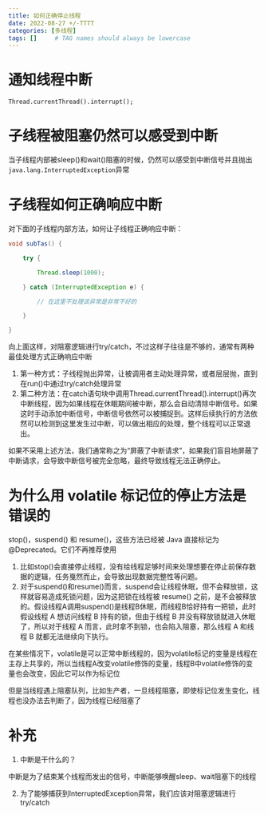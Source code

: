 ```yaml
---
title: 如何正确停止线程
date: 2022-08-27 +/-TTTT
categories: [多线程]
tags: []     # TAG names should always be lowercase
---
```


# 通知线程中断
```
Thread.currentThread().interrupt();
```

# 子线程被阻塞仍然可以感受到中断
当子线程内部被sleep()和wait()阻塞的时候，仍然可以感受到中断信号并且抛出`java.lang.InterruptedException`异常


# 子线程如何正确响应中断
对下面的子线程内部方法，如何让子线程正确响应中断：

```java
void subTas() {

    try {

        Thread.sleep(1000);

    } catch (InterruptedException e) {

        // 在这里不处理该异常是非常不好的

    }

}
```

向上面这样，对阻塞逻辑进行try/catch，不过这样子往往是不够的，通常有两种最佳处理方式正确响应中断

1. 第一种方式：子线程抛出异常，让被调用者主动处理异常，或者层层抛，直到在run()中通过try/catch处理异常
2. 第二种方法：在catch语句块中调用Thread.currentThread().interrupt()再次中断线程，因为如果线程在休眠期间被中断，那么会自动清除中断信号。如果这时手动添加中断信号，中断信号依然可以被捕捉到。这样后续执行的方法依然可以检测到这里发生过中断，可以做出相应的处理，整个线程可以正常退出。

如果不采用上述方法，我们通常称之为“屏蔽了中断请求”，如果我们盲目地屏蔽了中断请求，会导致中断信号被完全忽略，最终导致线程无法正确停止。

# 为什么用 volatile 标记位的停止方法是错误的
stop()，suspend() 和 resume()，这些方法已经被 Java 直接标记为 @Deprecated。它们不再推荐使用

1. 比如stop()会直接停止线程，没有给线程足够时间来处理想要在停止前保存数据的逻辑，任务戛然而止，会导致出现数据完整性等问题。
2. 对于suspend()和resume()而言，suspend会让线程休眠，但不会释放锁，这样就容易造成死锁问题，因为这把锁在线程被 resume() 之前，是不会被释放的。假设线程A调用suspend()是线程B休眠，而线程B恰好持有一把锁，此时假设线程 A 想访问线程 B 持有的锁，但由于线程 B 并没有释放锁就进入休眠了，所以对于线程 A 而言，此时拿不到锁，也会陷入阻塞，那么线程 A 和线程 B 就都无法继续向下执行。

在某些情况下，volatile是可以正常中断线程的，因为volatile标记的变量是线程在主存上共享的，所以当线程A改变volatile修饰的变量，线程B中volatile修饰的变量也会改变，因此它可以作为标记位

但是当线程遇上阻塞队列，比如生产者，一旦线程阻塞，即使标记位发生变化，线程也没办法去判断了，因为线程已经阻塞了

# 补充
1. 中断是干什么的？

中断是为了结束某个线程而发出的信号，中断能够唤醒sleep、wait阻塞下的线程

2. 为了能够捕获到InterruptedException异常，我们应该对阻塞逻辑进行try/catch